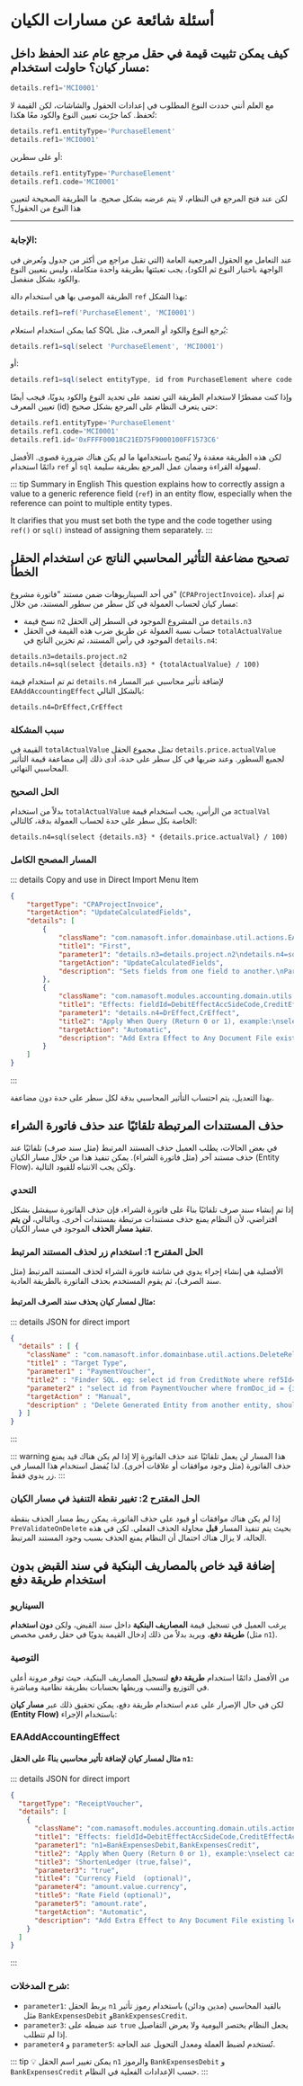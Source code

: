 <rtl>

# أسئلة شائعة عن مسارات الكيان

## كيف يمكن تثبيت قيمة في حقل مرجع عام عند الحفظ داخل مسار كيان؟ حاولت استخدام:

```groovy
details.ref1='MCI0001'
```

مع العلم أنني حددت النوع المطلوب في إعدادات الحقول والشاشات، لكن القيمة لا تُحفظ. كما جرّبت تعيين النوع والكود معًا هكذا:

```groovy
details.ref1.entityType='PurchaseElement'
details.ref1='MCI0001'
```

أو على سطرين:

```groovy
details.ref1.entityType='PurchaseElement'
details.ref1.code='MCI0001'
```

لكن عند فتح المرجع في النظام، لا يتم عرضه بشكل صحيح. ما الطريقة الصحيحة لتعيين هذا النوع من الحقول؟

---

### الإجابة:

عند التعامل مع الحقول المرجعية العامة (التي تقبل مراجع من أكثر من جدول وتُعرض في الواجهة باختيار النوع ثم الكود)، يجب تعبئتها بطريقة واحدة متكاملة، وليس بتعيين النوع والكود بشكل منفصل.

الطريقة الموصى بها هي استخدام دالة `ref` بهذا الشكل:

```groovy
details.ref1=ref('PurchaseElement', 'MCI0001')
```

كما يمكن استخدام استعلام SQL يُرجع النوع والكود أو المعرف، مثل:

```groovy
details.ref1=sql(select 'PurchaseElement', 'MCI0001')
```

أو:

```groovy
details.ref1=sql(select entityType, id from PurchaseElement where code = 'MCI0001')
```

وإذا كنت مضطرًا لاستخدام الطريقة التي تعتمد على تحديد النوع والكود يدويًا، فيجب أيضًا تعيين المعرف (id) حتى يتعرف النظام على المرجع بشكل صحيح:

```groovy
details.ref1.entityType='PurchaseElement'
details.ref1.code='MCI0001'
details.ref1.id='0xFFFF00018C21ED75F9000100FF1573C6'
```

لكن هذه الطريقة معقدة ولا يُنصح باستخدامها ما لم يكن هناك ضرورة قصوى. الأفضل دائمًا استخدام `ref` أو `sql` لسهولة القراءة وضمان عمل المرجع بطريقة سليمة.

<ltr>

::: tip Summary in English
This question explains how to correctly assign a value to a generic reference field (`ref`) in an entity flow,
especially when the reference can point to multiple entity types.

It clarifies that you must set both the type and the code together using `ref()` or `sql()` instead of assigning them separately.
:::

</ltr>

## تصحيح مضاعفة التأثير المحاسبي الناتج عن استخدام الحقل الخطأ

في أحد السيناريوهات ضمن مستند "فاتورة مشروع" (`CPAProjectInvoice`)، تم إعداد مسار كيان لحساب العمولة في كل سطر من سطور المستند، من خلال:

* نسخ قيمة `n2` من المشروع الموجود في السطر إلى الحقل `details.n3`
* حساب نسبة العمولة عن طريق ضرب هذه القيمة في الحقل `totalActualValue` الموجود في رأس المستند، ثم تخزين الناتج في `details.n4`:

```
details.n3=details.project.n2
details.n4=sql(select {details.n3} * {totalActualValue} / 100)
```

ثم تم استخدام قيمة `details.n4` لإضافة تأثير محاسبي عبر المسار `EAAddAccountingEffect` بالشكل التالي:

```
details.n4=DrEffect,CrEffect
```

### سبب المشكلة

القيمة في `totalActualValue` تمثل مجموع الحقل `details.price.actualValue` لجميع السطور. وعند ضربها في كل سطر على حدة، أدى ذلك إلى مضاعفة قيمة التأثير المحاسبي النهائي.

### الحل الصحيح

بدلاً من استخدام `totalActualValue` من الرأس، يجب استخدام قيمة `actualVal` الخاصة بكل سطر على حدة لحساب العمولة بدقة، كالتالي:

```
details.n4=sql(select {details.n3} * {details.price.actualVal} / 100)
```

### المسار المصحح الكامل

::: details Copy and use in Direct Import Menu Item

```json
{
    "targetType": "CPAProjectInvoice",
    "targetAction": "UpdateCalculatedFields",
    "details": [
        {
            "className": "com.namasoft.infor.domainbase.util.actions.EAFieldsValuesCalculator",
            "title1": "First",
            "parameter1": "details.n3=details.project.n2\ndetails.n4=sql(select {details.n3} *{details.price.actualVal}/100)",
            "targetAction": "UpdateCalculatedFields",
            "description": "Sets fields from one field to another.\nParameter 1: fields Map. Format as follows:\nwarehouse=book.ref1\nname1=code\nField Value can be another field id, \"quoted string\",sql(select max(n1) from InvItem where id <> {id})\ncustomer.runCommand=\"edit\"\ncustomer.runCommand=\"save\"\n"
        },
        {
            "className": "com.namasoft.modules.accounting.domain.utils.actions.EAAddAccountingEffect",
            "title1": "Effects: fieldId=DebitEffectAccSideCode,CreditEffectAccSideCode eg:\nn1=N1EffectDR,N1EffectCR\nlines.n2=DetailsN2EffectDR,DetailsN2EffectCR",
            "parameter1": "details.n4=DrEffect,CrEffect",
            "title2": "Apply When Query (Return 0 or 1), example:\nselect case when {lines.ref1.entityType} in ('Branch','Department') then 1 else 0 end\nThis example will make the effect happen only for lines ref1 being a branch or a department",
            "targetAction": "Automatic",
            "description": "Add Extra Effect to Any Document File existing ledger request."
        }
    ]
}
```

:::

بهذا التعديل، يتم احتساب التأثير المحاسبي بدقة لكل سطر على حدة دون مضاعفة.

## حذف المستندات المرتبطة تلقائيًا عند حذف فاتورة الشراء

في بعض الحالات، يطلب العميل حذف المستند المرتبط (مثل سند صرف) تلقائيًا عند حذف مستند آخر (مثل فاتورة الشراء). يمكن تنفيذ هذا من خلال مسار الكيان (Entity Flow)، ولكن يجب الانتباه للقيود التالية.

### التحدي

إذا تم إنشاء سند صرف تلقائيًا بناءً على فاتورة الشراء، فإن حذف الفاتورة سيفشل بشكل افتراضي، لأن النظام يمنع حذف مستندات مرتبطة بمستندات أخرى. وبالتالي، **لن يتم تنفيذ مسار الحذف** الموجود في مسار الكيان.

### الحل المقترح 1: استخدام زر لحذف المستند المرتبط

الأفضلية هي إنشاء إجراء يدوي في شاشة فاتورة الشراء لحذف المستند المرتبط (مثل سند الصرف)، ثم يقوم المستخدم بحذف الفاتورة بالطريقة العادية.

#### مثال لمسار كيان يحذف سند الصرف المرتبط:

::: details JSON for direct import

```json
{
  "details" : [ {
    "className" : "com.namasoft.infor.domainbase.util.actions.DeleteRelatedEntityAction",
    "title1" : "Target Type",
    "parameter1" : "PaymentVoucher",
    "title2" : "Finder SQL. eg: select id from CreditNote where ref5Id={id}",
    "parameter2" : "select id from PaymentVoucher where fromDoc_id = {id}",
    "targetAction" : "Manual",
    "description" : "Delete Generated Entity from another entity, should be used in combination with EAGenerateEntityFromEntityAction"
  } ]
}
```

:::

::: warning
  هذا المسار لن يعمل تلقائيًا عند حذف الفاتورة إلا إذا لم يكن هناك قيد يمنع حذف الفاتورة (مثل وجود موافقات أو علاقات أخرى). لذا يُفضل استخدام هذا المسار في زر يدوي فقط.
:::

### الحل المقترح 2: تغيير نقطة التنفيذ في مسار الكيان

إذا لم يكن هناك موافقات أو قيود على حذف الفاتورة، يمكن ربط مسار الحذف بنقطة `PreValidateOnDelete` بحيث يتم تنفيذ المسار **قبل** محاولة الحذف الفعلي. لكن في هذه الحالة، لا يزال هناك احتمال أن النظام يمنع الحذف بسبب وجود المستند المرتبط.


## إضافة قيد خاص بالمصاريف البنكية في سند القبض بدون استخدام طريقة دفع

### السيناريو

يرغب العميل في تسجيل قيمة **المصاريف البنكية** داخل سند القبض، ولكن **دون استخدام طريقة دفع**، ويريد بدلاً من ذلك إدخال القيمة يدويًا في حقل رقمي مخصص (مثل `n1`).

### التوصية

من الأفضل دائمًا استخدام **طريقة دفع** لتسجيل المصاريف البنكية، حيث توفر مرونة أعلى في التوزيع والنسب وربطها بحسابات بطريقة نظامية ومباشرة.

لكن في حال الإصرار على عدم استخدام طريقة دفع، يمكن تحقيق ذلك عبر **مسار كيان (Entity Flow)** باستخدام الإجراء:

### EAAddAccountingEffect

#### مثال لمسار كيان لإضافة تأثير محاسبي بناءً على الحقل `n1`:
::: details JSON for direct import
```json
{
  "targetType": "ReceiptVoucher",
  "details": [
    {
      "className": "com.namasoft.modules.accounting.domain.utils.actions.EAAddAccountingEffect",
      "title1": "Effects: fieldId=DebitEffectAccSideCode,CreditEffectAccSideCode eg:\nn1=N1EffectDR,N1EffectCR\nlines.n2=DetailsN2EffectDR,DetailsN2EffectCR",
      "parameter1": "n1=BankExpensesDebit,BankExpensesCredit",
      "title2": "Apply When Query (Return 0 or 1), example:\nselect case when {lines.ref1.entityType} in ('Branch','Department') then 1 else 0 end\nThis example will make the effect happen only for lines ref1 being a branch or a department",
      "title3": "ShortenLedger (true,false)",
      "parameter3": "true",
      "title4": "Currency Field  (optional)",
      "parameter4": "amount.value.currency",
      "title5": "Rate Field (optional)",
      "parameter5": "amount.rate",
      "targetAction": "Automatic",
      "description": "Add Extra Effect to Any Document File existing ledger request."
    }
  ]
}
```
:::

### شرح المدخلات:

* `parameter1`: يربط الحقل `n1` بالقيد المحاسبي (مدين ودائن) باستخدام رموز تأثير مثل `BankExpensesDebit` و`BankExpensesCredit`.
* `parameter3`: عند ضبطه على `true` يجعل النظام يختصر اليومية ولا يعرض التفاصيل إذا لم تتطلب.
* `parameter4` و `parameter5`: تُستخدم لضبط العملة ومعدل التحويل عند الحاجة.

::: tip
💡 يمكن تغيير اسم الحقل `n1` والرموز `BankExpensesDebit` و `BankExpensesCredit` حسب الإعدادات الفعلية في النظام.
:::

</rtl>